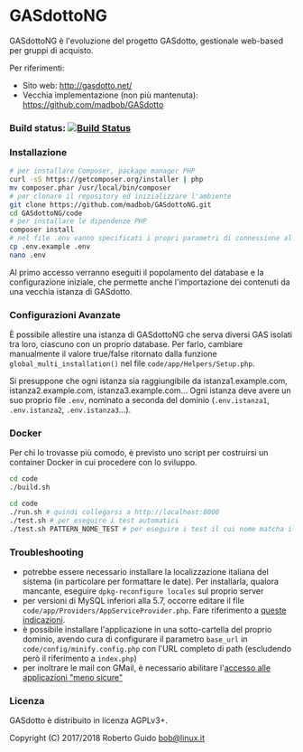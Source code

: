 # GASdottoNG

GASdottoNG è l'evoluzione del progetto GASdotto, gestionale web-based per gruppi di acquisto.

Per riferimenti:

* Sito web: http://gasdotto.net/
* Vecchia implementazione (non più mantenuta): https://github.com/madbob/GASdotto

### Build status: [![Build Status](https://travis-ci.org/madbob/GASdottoNG.svg?branch=master)](https://travis-ci.org/madbob/GASdottoNG)

### Installazione

```bash
# per installare Composer, package manager PHP
curl -sS https://getcomposer.org/installer | php
mv composer.phar /usr/local/bin/composer
# per clonare il repository ed inizializzare l'ambiente
git clone https://github.com/madbob/GASdottoNG.git
cd GASdottoNG/code
# per installare le dipendenze PHP
composer install
# nel file .env vanno specificati i propri parametri di connessione al database e l'invio delle mail
cp .env.example .env
nano .env
```

Al primo accesso verranno eseguiti il popolamento del database e la configurazione iniziale, che permette anche l'importazione dei contenuti da una vecchia istanza di GASdotto.

### Configurazioni Avanzate

È possibile allestire una istanza di GASdottoNG che serva diversi GAS isolati tra loro, ciascuno con un proprio database. Per farlo, cambiare manualmente il valore true/false ritornato dalla funzione `global_multi_installation()` nel file `code/app/Helpers/Setup.php`.

Si presuppone che ogni istanza sia raggiungibile da istanza1.example.com, istanza2.example.com, istanza3.example.com... Ogni istanza deve avere un suo proprio file `.env`, nominato a seconda del dominio (`.env.istanza1`, `.env.istanza2`, `.env.istanza3`...).

### Docker

Per chi lo trovasse più comodo, è previsto uno script per costruirsi un container Docker in cui procedere con lo sviluppo.

```bash
cd code
./build.sh
```

```bash
cd code
./run.sh # quindi collegarsi a http://localhost:8000
./test.sh # per eseguire i test automatici
./test.sh PATTERN_NOME_TEST # per eseguire i test il cui nome matcha il pattern
```

### Troubleshooting

 * potrebbe essere necessario installare la localizzazione italiana del sistema (in particolare per formattare le date). Per installarla, qualora mancante, eseguire `dpkg-reconfigure locales` sul proprio server
 * per versioni di MySQL inferiori alla 5.7, occorre editare il file `code/app/Providers/AppServiceProvider.php`. Fare riferimento a [queste indicazioni](https://laravel-news.com/laravel-5-4-key-too-long-error).
 * è possibile installare l'applicazione in una sotto-cartella del proprio dominio, avendo cura di configurare il parametro `base_url` in `code/config/minify.config.php` con l'URL completo di path (escludendo però il riferimento a `index.php`)
 * per inoltrare le mail con GMail, è necessario abilitare l'[accesso alle applicazioni "meno sicure"](https://myaccount.google.com/lesssecureapps)

### Licenza

GASdotto è distribuito in licenza AGPLv3+.

Copyright (C) 2017/2018 Roberto Guido <bob@linux.it>
